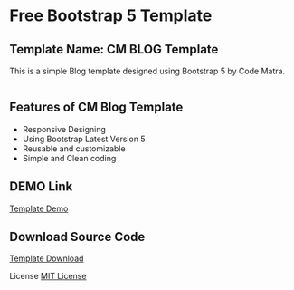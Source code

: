 # Free Bootstrap 5 Template 
## Template Name: CM BLOG Template

This is a simple Blog template designed using Bootstrap 5 by Code Matra.

<img src="https://codematra.com/wp-content/uploads/2021/10/cm-blog-bootstrap-template-code-matra.png" alt="" title="Blog Template" />

## Features of CM Blog Template
- Responsive Designing
- Using Bootstrap Latest Version 5
- Reusable and customizable 
- Simple and Clean coding 

## DEMO Link
<a target="_blank" href="https://shrikant9907.github.io/blog-template/dist/">Template Demo</a>

## Download Source Code
<a target="_blank" href="https://github.com/shrikant9907/cm-blog-template-code-matra/archive/refs/heads/main.zip">Template Download</a>

License
<a target="_blank" href="https://github.com/shrikant9907/blog-template/blob/main/LICENSE">MIT License</a>
